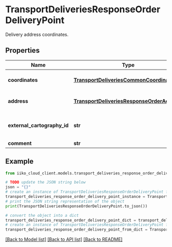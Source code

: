 # TransportDeliveriesResponseOrderDeliveryPoint

Delivery address coordinates.

## Properties

Name | Type | Description | Notes
------------ | ------------- | ------------- | -------------
**coordinates** | [**TransportDeliveriesCommonCoordinates**](TransportDeliveriesCommonCoordinates.md) | Delivery address coordinates. | [optional] 
**address** | [**TransportDeliveriesResponseOrderAddress**](TransportDeliveriesResponseOrderAddress.md) | Delivery address details. | [optional] 
**external_cartography_id** | **str** | Address ID in external mapping system. | [optional] 
**comment** | **str** | Comment. | [optional] 

## Example

```python
from iiko_cloud_client.models.transport_deliveries_response_order_delivery_point import TransportDeliveriesResponseOrderDeliveryPoint

# TODO update the JSON string below
json = "{}"
# create an instance of TransportDeliveriesResponseOrderDeliveryPoint from a JSON string
transport_deliveries_response_order_delivery_point_instance = TransportDeliveriesResponseOrderDeliveryPoint.from_json(json)
# print the JSON string representation of the object
print(TransportDeliveriesResponseOrderDeliveryPoint.to_json())

# convert the object into a dict
transport_deliveries_response_order_delivery_point_dict = transport_deliveries_response_order_delivery_point_instance.to_dict()
# create an instance of TransportDeliveriesResponseOrderDeliveryPoint from a dict
transport_deliveries_response_order_delivery_point_from_dict = TransportDeliveriesResponseOrderDeliveryPoint.from_dict(transport_deliveries_response_order_delivery_point_dict)
```
[[Back to Model list]](../README.md#documentation-for-models) [[Back to API list]](../README.md#documentation-for-api-endpoints) [[Back to README]](../README.md)


